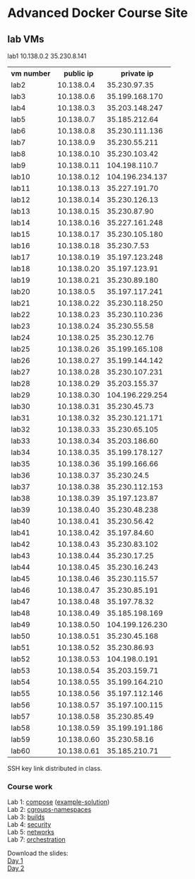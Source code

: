 # Advanced Docker Course Site

## lab VMs
<table>
<tr><th>vm number</th><th>public ip</th><th>private ip</th></tr>
lab1 10.138.0.2 35.230.8.141
<tr><td>lab2</td> <td>10.138.0.4</td> <td>35.230.97.35</td></tr>
<tr><td>lab3</td> <td>10.138.0.6</td> <td>35.199.168.170</td></tr>
<tr><td>lab4</td> <td>10.138.0.3</td> <td>35.203.148.247</td></tr>
<tr><td>lab5</td> <td>10.138.0.7</td> <td>35.185.212.64</td></tr>
<tr><td>lab6</td> <td>10.138.0.8</td> <td>35.230.111.136</td></tr>
<tr><td>lab7</td> <td>10.138.0.9</td> <td>35.230.55.211</td></tr>
<tr><td>lab8</td> <td>10.138.0.10</td> <td>35.230.103.42</td></tr>
<tr><td>lab9</td> <td>10.138.0.11</td> <td>104.198.110.7</td></tr>
<tr><td>lab10</td> <td>10.138.0.12</td> <td>104.196.234.137</td></tr>
<tr><td>lab11</td> <td>10.138.0.13</td> <td>35.227.191.70</td></tr>
<tr><td>lab12</td> <td>10.138.0.14</td> <td>35.230.126.13</td></tr>
<tr><td>lab13</td> <td>10.138.0.15</td> <td>35.230.87.90</td></tr>
<tr><td>lab14</td> <td>10.138.0.16</td> <td>35.227.161.248</td></tr>
<tr><td>lab15</td> <td>10.138.0.17</td> <td>35.230.105.180</td></tr>
<tr><td>lab16</td> <td>10.138.0.18</td> <td>35.230.7.53</td></tr>
<tr><td>lab17</td> <td>10.138.0.19</td> <td>35.197.123.248</td></tr>
<tr><td>lab18</td> <td>10.138.0.20</td> <td>35.197.123.91</td></tr>
<tr><td>lab19</td> <td>10.138.0.21</td> <td>35.230.89.180</td></tr>
<tr><td>lab20</td> <td>10.138.0.5</td> <td>35.197.117.241</td></tr>
<tr><td>lab21</td> <td>10.138.0.22</td> <td>35.230.118.250</td></tr>
<tr><td>lab22</td> <td>10.138.0.23</td> <td>35.230.110.236</td></tr>
<tr><td>lab23</td> <td>10.138.0.24</td> <td>35.230.55.58</td></tr>
<tr><td>lab24</td> <td>10.138.0.25</td> <td>35.230.12.76</td></tr>
<tr><td>lab25</td> <td>10.138.0.26</td> <td>35.199.165.108</td></tr>
<tr><td>lab26</td> <td>10.138.0.27</td> <td>35.199.144.142</td></tr>
<tr><td>lab27</td> <td>10.138.0.28</td> <td>35.230.107.231</td></tr>
<tr><td>lab28</td> <td>10.138.0.29</td> <td>35.203.155.37</td></tr>
<tr><td>lab29</td> <td>10.138.0.30</td> <td>104.196.229.254</td></tr>
<tr><td>lab30</td> <td>10.138.0.31</td> <td>35.230.45.73</td></tr>
<tr><td>lab31</td> <td>10.138.0.32</td> <td>35.230.121.171</td></tr>
<tr><td>lab32</td> <td>10.138.0.33</td> <td>35.230.65.105</td></tr>
<tr><td>lab33</td> <td>10.138.0.34</td> <td>35.203.186.60</td></tr>
<tr><td>lab34</td> <td>10.138.0.35</td> <td>35.199.178.127</td></tr>
<tr><td>lab35</td> <td>10.138.0.36</td> <td>35.199.166.66</td></tr>
<tr><td>lab36</td> <td>10.138.0.37</td> <td>35.230.24.5</td></tr>
<tr><td>lab37</td> <td>10.138.0.38</td> <td>35.230.112.153</td></tr>
<tr><td>lab38</td> <td>10.138.0.39</td> <td>35.197.123.87</td></tr>
<tr><td>lab39</td> <td>10.138.0.40</td> <td>35.230.48.238</td></tr>
<tr><td>lab40</td> <td>10.138.0.41</td> <td>35.230.56.42</td></tr>
<tr><td>lab41</td> <td>10.138.0.42</td> <td>35.197.84.60</td></tr>
<tr><td>lab42</td> <td>10.138.0.43</td> <td>35.230.83.102</td></tr>
<tr><td>lab43</td> <td>10.138.0.44</td> <td>35.230.17.25</td></tr>
<tr><td>lab44</td> <td>10.138.0.45</td> <td>35.230.16.243</td></tr>
<tr><td>lab45</td> <td>10.138.0.46</td> <td>35.230.115.57</td></tr>
<tr><td>lab46</td> <td>10.138.0.47</td> <td>35.230.85.191</td></tr>
<tr><td>lab47</td> <td>10.138.0.48</td> <td>35.197.78.32</td></tr>
<tr><td>lab48</td> <td>10.138.0.49</td> <td>35.185.198.169</td></tr>
<tr><td>lab49</td> <td>10.138.0.50</td> <td>104.199.126.230</td></tr>
<tr><td>lab50</td> <td>10.138.0.51</td> <td>35.230.45.168</td></tr>
<tr><td>lab51</td> <td>10.138.0.52</td> <td>35.230.86.93</td></tr>
<tr><td>lab52</td> <td>10.138.0.53</td> <td>104.198.0.191</td></tr>
<tr><td>lab53</td> <td>10.138.0.54</td> <td>35.203.159.71</td></tr>
<tr><td>lab54</td> <td>10.138.0.55</td> <td>35.199.164.210</td></tr>
<tr><td>lab55</td> <td>10.138.0.56</td> <td>35.197.112.146</td></tr>
<tr><td>lab56</td> <td>10.138.0.57</td> <td>35.197.100.115</td></tr>
<tr><td>lab57</td> <td>10.138.0.58</td> <td>35.230.85.49</td></tr>
<tr><td>lab58</td> <td>10.138.0.59</td> <td>35.199.191.186</td></tr>
<tr><td>lab59</td> <td>10.138.0.60</td> <td>35.230.58.16</td></tr>
<tr><td>lab60</td> <td>10.138.0.61</td> <td>35.185.210.71</td></tr>
</table>

SSH key link distributed in class.

### Course work

Lab 1: [compose](labs/1-compose/) ([example-solution](labs/1-compose/example-docker-compose.yaml))  
Lab 2: [cgroups-namespaces](labs/2-cgroups-namespaces/)  
Lab 3: [builds](labs/3-builds/)  
Lab 4: [security](labs/4-security/)  
Lab 5: [networks](labs/5-networks/)  
Lab 7: [orchestration](labs/7-orchestration/)  


Download the slides:  
[Day 1](https://storage.googleapis.com/kistek-training/advanced-docker-day-1.pdf)  
[Day 2](https://storage.googleapis.com/kistek-training/advanced-docker-day-2.pdf)
